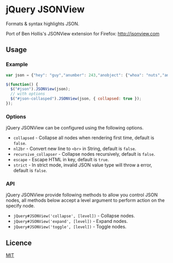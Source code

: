 # jQuery JSONView

Formats & syntax highlights JSON.

Port of Ben Hollis's JSONView extension for Firefox: http://jsonview.com

## Usage

### Example

```javascript
var json = {"hey": "guy","anumber": 243,"anobject": {"whoa": "nuts","anarray": [1,2,"thr<h1>ee"], "more":"stuff"},"awesome": true,"bogus": false,"meaning": null, "japanese":"明日がある。", "link": "http://jsonview.com", "notLink": "http://jsonview.com is great"};

$(function() {
  $("#json").JSONView(json);
  // with options
  $("#json-collasped").JSONView(json, { collapsed: true });
});
```

### Options

jQuery JSONView can be configured using the following options.

* `collapsed` - Collapse all nodes when rendering first time, default is `false`.
* `nl2br` - Convert new line to `<br>` in String, default is `false`.
* `recursive_collapser` - Collapse nodes recursively, default is `false`.
* `escape` - Escape HTML in key, default is `true`.
* `strict` - In strict mode, invalid JSON value type will throw a error, default is `false`.

### API

jQuery JSONView provide following methods to allow you control JSON nodes, all methods below accept a level argument to perform action on the specify node.

* `jQuery#JSONView('collapse', [level])` - Collapse nodes.
* `jQuery#JSONView('expand', [level])` - Expand nodes.
* `jQuery#JSONView('toggle', [level])` -  Toggle nodes.

## Licence

[MIT](http://opensource.org/licenses/MIT)
